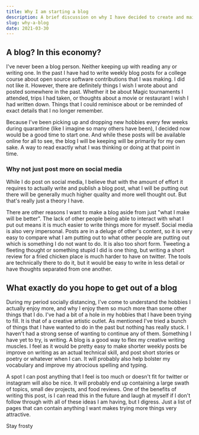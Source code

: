```yaml
---
title: Why I am starting a blog
description: A brief discussion on why I have decided to create and maintain a blog in this day and age.
slug: why-a-blog
date: 2021-03-30
---
```


## A blog? In this economy?

I've never been a blog person. Neither keeping up with reading any or writing one. In the past I have had to write weekly blog posts for a college course about open source software contributions that I was making. I did not like it. However, there are definitely things I wish I wrote about and posted somewhere in the past. Whether it be about Magic tournaments I attended, trips I had taken, or thoughts about a movie or restaurant I wish I had written down. Things that I could reminisce about or be reminded of exact details that I no longer remember.

Because I've been picking up and dropping new hobbies every few weeks during quarantine (like I imagine so many others have been), I decided now would be a good time to start one. And while these posts will be available online for all to see, the blog I will be keeping will be primarily for my own sake. A way to read exactly what I was thinking or doing at that point in time.

### Why not just post more on social media

While I do post on social media, I believe that with the amount of effort it requires to actually write and publish a blog post, what I will be putting out there will be generally much higher quality and more well thought out. But that's really just a theory I have.

There are other reasons I want to make a blog aside from just "what I make will be better". The lack of other people being able to interact with what I put out means it is much easier to write things more for myself. Social media is also very impersonal. Posts are in a deluge of other's content, so it is very easy to compare what I am putting out to what other people are putting out which is something I do not want to do. It is also too short form. Tweeting a fleeting thought or something stupid I did is one thing, but writing a short review for a fried chicken place is much harder to have on twitter. The tools are technically there to do it, but it would be easy to write in less detail or have thoughts separated from one another.

## What exactly do you hope to get out of a blog

During my period socially distancing, I've come to understand the hobbies I actually enjoy more, and why I enjoy them so much more than some other things that I do. I've had a bit of a hole in my hobbies that I have been trying to fill. It is that of a creative artistic outlet. As mentioned I've tried a bunch of things that I have wanted to do in the past but nothing has really stuck. I haven't had a strong sense of wanting to continue any of them. Something I have yet to try, is writing. A blog is a good way to flex my creative writing muscles. I feel as it would be pretty easy to make shorter weekly posts be improve on writing as an actual technical skill, and post short stories or poetry or whatever when I can. It will probably also help bolster my vocabulary and improve my atrocious spelling and typing.

A spot I can post anything that I feel is too much or doesn't fit for twitter or instagram will also be nice. It will probably end up containing a large swath of topics, small dev projects, and food reviews. One of the benefits of writing this post, is I can read this in the future and laugh at myself if I don't follow through with all of these ideas I am having, but I digress. Just a list of pages that can contain anything I want makes trying more things very attractive.

Stay frosty